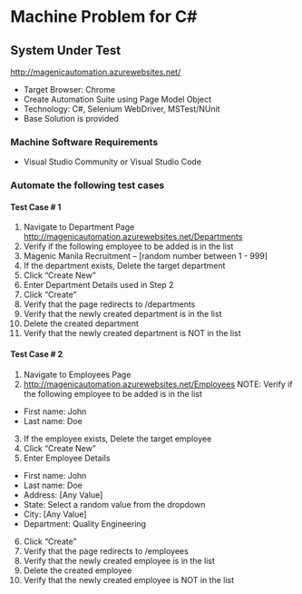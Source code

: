 # Machine Problem for C#


## System Under Test
http://magenicautomation.azurewebsites.net/ 

- Target Browser: Chrome
- Create Automation Suite using Page Model Object
- Technology: C#, Selenium WebDriver, MSTest/NUnit
- Base Solution is provided

### Machine Software Requirements
- Visual Studio Community or Visual Studio Code


### Automate the following test cases

#### Test Case # 1
1. Navigate to Department Page
http://magenicautomation.azurewebsites.net/Departments 
2. Verify if the following employee to be added is in the list
3. Magenic Manila Recruitment – [random number between 1 - 999]
4. If the department exists, Delete the target department
5. Click “Create New”
6. Enter Department Details used in Step 2
7. Click “Create”
8. Verify that the page redirects to /departments
9. Verify that the newly created department is in the list
10. Delete the created department
11. Verify that the newly created department is NOT in the list

#### Test Case # 2
1. Navigate to Employees Page
2. http://magenicautomation.azurewebsites.net/Employees 
NOTE: Verify if the following employee to be added is in the list
- First name: John
- Last name: Doe
3. If the employee exists, Delete the target employee
4. Click “Create New”
5. Enter Employee Details
- First name: John
- Last name: Doe
- Address: [Any Value]
- State: Select a random value from the dropdown
- City: [Any Value]
- Department: Quality Engineering
6. Click “Create”
7. Verify that the page redirects to /employees
8. Verify that the newly created employee is in the list
9. Delete the created employee
10. Verify that the newly created employee is NOT in the list
